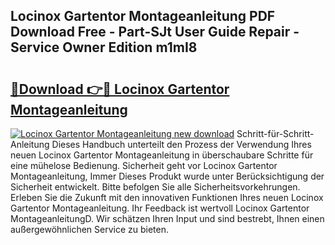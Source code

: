 ## Locinox Gartentor Montageanleitung PDF Download Free - Part-SJt User Guide Repair - Service Owner Edition m1mI8

# <h2><a href="http://df6w36k.blite.top/?on=Locinox+Gartentor+Montageanleitung">🔗Download 👉🔴 Locinox Gartentor Montageanleitung</a></h2>

[![Locinox Gartentor Montageanleitung new download](https://i.imgur.com/lujVjoI.png)](http://df6w36k.blite.top/?on=Locinox+Gartentor+Montageanleitung)
Schritt-für-Schritt-Anleitung Dieses Handbuch unterteilt den Prozess der Verwendung Ihres neuen Locinox Gartentor Montageanleitung in überschaubare Schritte für eine mühelose Bedienung. Sicherheit geht vor Locinox Gartentor Montageanleitung, Immer Dieses Produkt wurde unter Berücksichtigung der Sicherheit entwickelt. Bitte befolgen Sie alle Sicherheitsvorkehrungen. Erleben Sie die Zukunft mit den innovativen Funktionen Ihres neuen Locinox Gartentor Montageanleitung. Ihr Feedback ist wertvoll Locinox Gartentor MontageanleitungD. Wir schätzen Ihren Input und sind bestrebt, Ihnen einen außergewöhnlichen Service zu bieten.
